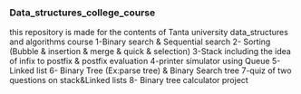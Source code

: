 ### Data_structures_college_course

this repository is made for the contents of Tanta university data_structures and algorithms course
1-Binary search & Sequential search
2- Sorting (Bubble & insertion & merge & quick & selection)
3-Stack including the idea of infix to postfix & postfix evaluation
4-printer simulator using Queue
5-Linked list
6- Binary Tree (Ex:parse tree) & Binary Search tree
7-quiz of two questions on stack&Linked lists
8- Binary tree calculator project

